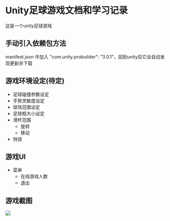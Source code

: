 # Unity足球游戏文档和学习记录

这是一个unity足球游戏



## 手动引入依赖包方法

manifest.json 中加入 "com.unity.probuilder": "3.0.1"，回到unity后它会自动发现更新并下载

## 游戏环境设定(待定)

- 足球碰撞参数设定
- 手势灵敏度设定
- 球场范围设定
- 足球框大小设定
- 滑杆范围
  - 旋转
  - 移动
- 特效

## 游戏UI

- 菜单
  - 在线游戏人数
  - 退出

## 游戏截图

![](http://kuroweb.cf/picture/1617468484009.jpg)